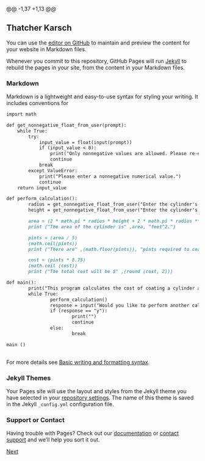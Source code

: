@@ -1,37 +1,13 @@
## Thatcher Karsch

You can use the [editor on GitHub](https://github.com/TKarsch20/Midterm-Project/edit/main/README.md) to maintain and preview the content for your website in Markdown files.

Whenever you commit to this repository, GitHub Pages will run [Jekyll](https://jekyllrb.com/) to rebuild the pages in your site, from the content in your Markdown files.

### Markdown

Markdown is a lightweight and easy-to-use syntax for styling your writing. It includes conventions for

```markdown
import math

def get_nonnegative_float_from_user(prompt):
    while True:
        try:
            input_value = float(input(prompt))
            if (input_value < 0):
                print("Only nonnegative values are allowed. Please re-enter the value.")
                continue
            break
        except ValueError:
            print("Please enter a nonnegative numerical value.")
            continue
    return input_value

def perform_calculation():
        radius = get_nonnegative_float_from_user("Enter the cylinder's radius: ")
        height = get_nonnegative_float_from_user("Enter the cylinder's height: ")

        area = (2 * math.pi * radius * height + 2 * math.pi * radius **2)
        print ("The area of the cylinder is" ,area, "feet^2.")

        pints = (area / 5) 
        (math.ceil(pints)) 
        print ("There are" ,(math.floor(pints)), "pints required to coat the cylinder.") 

        cost = (pints * 8.75)
        (math.ceil (cost))
        print ("The total cost will be $" ,(round (cost, 2)))

def main():
        print("This program calculates the cost of coating a cylinder along with the area and the number of pints required.")
        while True:
                perform_calculation()
                response = input("Would you like to perform another calculation (y/n)? ")
                if (response == "y"):
                        print("")
                        continue
                else:
                        break

main ()
                

```

For more details see [Basic writing and formatting syntax](https://docs.github.com/en/github/writing-on-github/getting-started-with-writing-and-formatting-on-github/basic-writing-and-formatting-syntax).

### Jekyll Themes

Your Pages site will use the layout and styles from the Jekyll theme you have selected in your [repository settings](https://github.com/TKarsch20/Midterm-Project/settings/pages). The name of this theme is saved in the Jekyll `_config.yml` configuration file.

### Support or Contact

Having trouble with Pages? Check out our [documentation](https://docs.github.com/categories/github-pages-basics/) or [contact support](https://support.github.com/contact) and we’ll help you sort it out.


[Next](NationalGuard.md)
